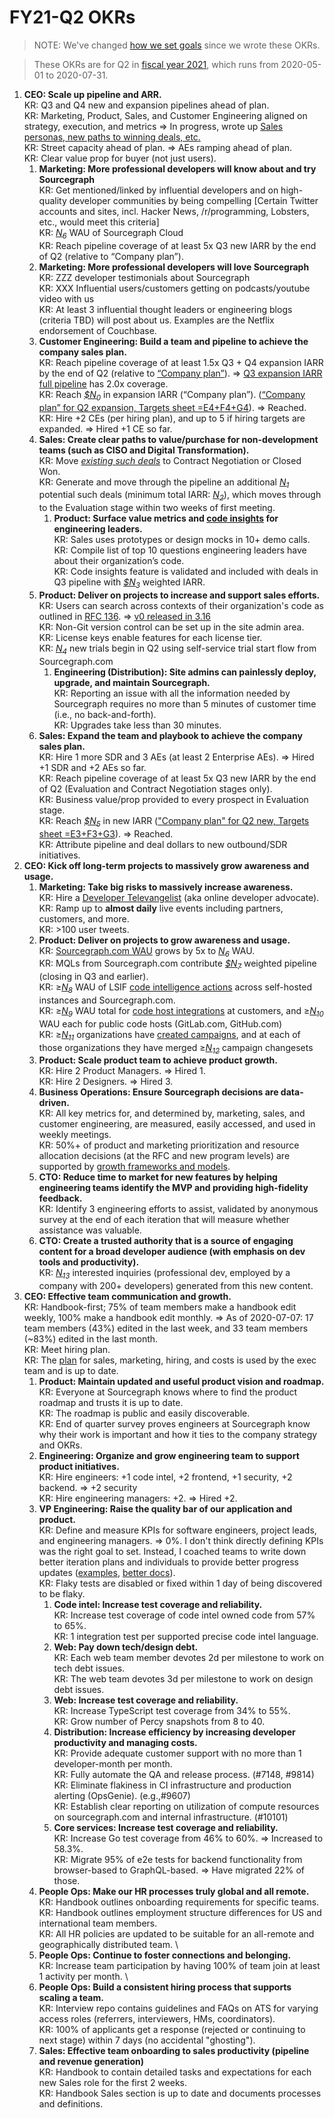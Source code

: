 # FY21-Q2 OKRs

> NOTE: We've changed [how we set goals](index.md) since we wrote these OKRs.

> These OKRs are for Q2 in [fiscal year 2021](../../company-info-and-processes/communication/index.md#fiscal-year), which runs from 2020-05-01 to 2020-07-31.

1. **CEO: Scale up pipeline and ARR.** \
   KR: Q3 and Q4 new and expansion pipelines ahead of plan. \
   KR: Marketing, Product, Sales, and Customer Engineering aligned on strategy, execution, and metrics => In progress, wrote up [Sales personas, new paths to winning deals, etc.](https://drive.google.com/a/sourcegraph.com/open?id=1I72rKXmVzQIYsOS6MOz2yCYnh5qGWI1Y-9-EkTycytk) \
   KR: Street capacity ahead of plan. => AEs ramping ahead of plan. \
   KR: Clear value prop for buyer (not just users).
   1. **Marketing: More professional developers will know about and try Sourcegraph** \
      KR: Get mentioned/linked by influential developers and on high-quality developer communities by being compelling [Certain Twitter accounts and sites, incl. Hacker News, /r/programming, Lobsters, etc., would meet this criteria] \
      KR: [_N<sub>6</sub>_][n6] WAU of Sourcegraph Cloud \
      KR: Reach pipeline coverage of at least 5x Q3 new IARR by the end of Q2 (relative to “Company plan”).
   1. **Marketing: More professional developers will love Sourcegraph** \
      KR: ZZZ developer testimonials about Sourcegraph \
      KR: XXX Influential users/customers getting on podcasts/youtube video with us \
      KR: At least 3 influential thought leaders or engineering blogs (criteria TBD) will post about us. Examples are the Netflix endorsement of Couchbase.
   1. **Customer Engineering: Build a team and pipeline to achieve the company sales plan.** \
      KR: Reach pipeline coverage of at least 1.5x Q3 + Q4 expansion IARR by the end of Q2 (relative to [“Company plan”](https://docs.google.com/spreadsheets/d/1EkZ7O69-2jbgtacoFDrY8L6rP73Hlqp_syyVCnmGAFA/edit#gid=498016854)). => [Q3 expansion IARR full pipeline](https://docs.google.com/presentation/d/1MFOklNb1vmnNnAnL_pqAuIGaOv5WY0AHyshOuhg0rLY/edit#slide=id.g76e3e6314e_4_0) has 2.0x coverage. \
      KR: Reach [_$N<sub>0</sub>_][n0] in expansion IARR (“Company plan”). ([“Company plan” for Q2 expansion, Targets sheet =E4+F4+G4](https://docs.google.com/spreadsheets/d/1EkZ7O69-2jbgtacoFDrY8L6rP73Hlqp_syyVCnmGAFA/edit#gid=498016854)). => Reached. \
      KR: Hire +2 CEs (per hiring plan), and up to 5 if hiring targets are expanded. => Hired +1 CE so far.
   1. **Sales: Create clear paths to value/purchase for non-development teams (such as CISO and Digital Transformation).** \
      KR: Move [_existing such deals_](https://docs.google.com/document/d/1fAB7HMD7rmcyI68f2WuMAvt3uf0UqIruFvKhJUHMCyY/edit#bookmark=id.6awzhy8xk6lh) to Contract Negotiation or Closed Won. \
      KR: Generate and move through the pipeline an additional [_N<sub>1</sub>_][n1] potential such deals (minimum total IARR: [_N<sub>2</sub>_][n2]), which moves through to the Evaluation stage within two weeks of first meeting.
      1. **Product: Surface value metrics and [code insights](https://drive.google.com/a/sourcegraph.com/open?id=1EHzor6I1GhVVIpl70mH-c10b1tNEl_p1xRMJ9qHQfoc) for engineering leaders.** \
         KR: Sales uses prototypes or design mocks in 10+ demo calls. \
         KR: Compile list of top 10 questions engineering leaders have about their organization’s code. \
         KR: Code insights feature is validated and included with deals in Q3 pipeline with [_$N<sub>3</sub>_][n3] weighted IARR.
   1. **Product: Deliver on projects to increase and support sales efforts.** \
      KR: Users can search across contexts of their organization's code as outlined in [RFC 136](https://drive.google.com/a/sourcegraph.com/open?id=1-Hn3bSVmwZ9iY0nfztXMoDfzWMdOHYTKrhK2F5ZJZI8). => [v0 released in 3.16](https://about.sourcegraph.com/blog/sourcegraph-3.16#introducing-version-contexts-to-search-past-releases) \
      KR: Non-Git version control can be set up in the site admin area. \
      KR: License keys enable features for each license tier. \
      KR: [_N<sub>4</sub>_][n4] new trials begin in Q2 using self-service trial start flow from Sourcegraph.com
      1. **Engineering (Distribution): Site admins can painlessly deploy, upgrade, and maintain Sourcegraph.** \
         KR: Reporting an issue with all the information needed by Sourcegraph requires no more than 5 minutes of customer time (i.e., no back-and-forth). \
         KR: Upgrades take less than 30 minutes.
   1. **Sales: Expand the team and playbook to achieve the company sales plan.** \
      KR: Hire 1 more SDR and 3 AEs (at least 2 Enterprise AEs). => Hired +1 SDR and +2 AEs so far. \
      KR: Reach pipeline coverage of at least 5x Q3 new IARR by the end of Q2 (Evaluation and Contract Negotiation stages only). \
      KR: Business value/prop provided to every prospect in Evaluation stage. \
      KR: Reach [_$N<sub>5</sub>_][n5] in new IARR (["Company plan" for Q2 new, Targets sheet =E3+F3+G3](https://docs.google.com/spreadsheets/d/1EkZ7O69-2jbgtacoFDrY8L6rP73Hlqp_syyVCnmGAFA/edit#gid=1071026049)). => Reached. \
      KR: Attribute pipeline and deal dollars to new outbound/SDR initiatives.
1. **CEO: Kick off long-term projects to massively grow awareness and usage.**
   1. **Marketing: Take big risks to massively increase awareness.** \
      KR: Hire a [Developer Televangelist](https://docs.google.com/document/d/10JHQ4vX94jGiWqxRIFRyEliUf8o_Jq4HBhHqsueS5Kk/edit) (aka online developer advocate). \
      KR: Ramp up to **almost daily** live events including partners, customers, and more. \
      KR: >100 user tweets.
   1. **Product: Deliver on projects to grow awareness and usage.** \
      KR: [Sourcegraph.com WAU](https://sourcegraph.looker.com/looks/521) grows by 5x to [_N<sub>6</sub>_][n6] WAU. \
      KR: MQLs from Sourcegraph.com contribute [_$N<sub>7</sub>_][n7] weighted pipeline (closing in Q3 and earlier). \
      KR: ≥[_N<sub>8</sub>_][n8] WAU of LSIF [code intelligence actions](https://sourcegraph.looker.com/explore/sourcegraph_events/code_intel_events?qid=7iKSbu85XgC64zGMkFuvZY&origin_space=128&toggle=vis) across self-hosted instances and Sourcegraph.com. \
      KR: ≥[_N<sub>9</sub>_][n9] WAU total for [code host integrations](https://sourcegraph.looker.com/explore/sourcegraph_events/server_weekly_usage?qid=168XAjjRvou3zkSc2gvpeK&origin_space=129&toggle=vis) at customers, and ≥[_N<sub>10</sub>_][n10] WAU each for public code hosts (GitLab.com, GitHub.com) \
      KR: ≥[_N<sub>11</sub>_][n11] organizations have [created campaigns](https://sourcegraph.looker.com/dashboards/136), and at each of those organizations they have merged ≥[_N<sub>12</sub>_][n12] campaign changesets
   1. **Product: Scale product team to achieve product growth.** \
      KR: Hire 2 Product Managers. => Hired 1.\
      KR: Hire 2 Designers. => Hired 3.
   1. **Business Operations: Ensure Sourcegraph decisions are data-driven.** \
      KR: All key metrics for, and determined by, marketing, sales, and customer engineering, are measured, easily accessed, and used in weekly meetings. \
      KR: 50%+ of product and marketing prioritization and resource allocation decisions (at the RFC and new program levels) are supported by [growth frameworks and models](https://docs.google.com/document/d/10-sq4iZrA_wSlYA2S19UDmHwkWldJfS_wf-hEX3Phgw/edit#).
   1. **CTO: Reduce time to market for new features by helping engineering teams identify the MVP and providing high-fidelity feedback.** \
      KR: Identify 3 engineering efforts to assist, validated by anonymous survey at the end of each iteration that will measure whether assistance was valuable.
   1. **CTO: Create a trusted authority that is a source of engaging content for a broad developer audience (with emphasis on dev tools and productivity).** \
      KR: [_N<sub>13</sub>_][n13] interested inquiries (professional dev, employed by a company with 200+ developers) generated from this new content.
1. **CEO: Effective team communication and growth.** \
   KR: Handbook-first; 75% of team members make a handbook edit weekly, 100% make a handbook edit monthly. => As of 2020-07-07: 17 team members (43%) edited in the last week, and 33 team members (~83%) edited in the last month. \
   KR: Meet hiring plan. \
   KR: The [plan](https://docs.google.com/spreadsheets/d/1EkZ7O69-2jbgtacoFDrY8L6rP73Hlqp_syyVCnmGAFA/edit#gid=498016854) for sales, marketing, hiring, and costs is used by the exec team and is up to date.
   1. **Product: Maintain updated and useful product vision and roadmap.** \
      KR: Everyone at Sourcegraph knows where to find the product roadmap and trusts it is up to date. \
      KR: The roadmap is public and easily discoverable. \
      KR: End of quarter survey proves engineers at Sourcegraph know why their work is important and how it ties to the company strategy and OKRs.
   1. **Engineering: Organize and grow engineering team to support product initiatives.** \
      KR: Hire engineers: +1 code intel, +2 frontend, +1 security, +2 backend. => +2 security \
      KR: Hire engineering managers: +2. => Hired +2.
   1. **VP Engineering: Raise the quality bar of our application and product.** \
      KR: Define and measure KPIs for software engineers, project leads, and engineering managers. => 0%. I don't think directly defining KPIs was the right goal to set. Instead, I coached teams to write down better iteration plans and individuals to provide better progress updates ([examples](https://github.com/sourcegraph/sourcegraph/issues?q=3.18+tracking+issue+is%3Aissue+label%3Atracking+), [better docs](https://github.com/sourcegraph/about/pull/1083/files)). \
      KR: Flaky tests are disabled or fixed within 1 day of being discovered to be flaky.
      1. **Code intel: Increase test coverage and reliability.** \
         KR: Increase test coverage of code intel owned code from 57% to 65%. \
         KR: 1 integration test per supported precise code intel language.
      1. **Web: Pay down tech/design debt.** \
         KR: Each web team member devotes 2d per milestone to work on tech debt issues. \
         KR: The web team devotes 3d per milestone to work on design debt issues.
      1. **Web: Increase test coverage and reliability.** \
         KR: Increase TypeScript test coverage from 34% to 55%. \
         KR: Grow number of Percy snapshots from 8 to 40.
      1. **Distribution: Increase efficiency by increasing developer productivity and managing costs.** \
         KR: Provide adequate customer support with no more than 1 developer-month per month. \
         KR: Fully automate the QA and release process. (#7148, #9814) \
         KR: Eliminate flakiness in CI infrastructure and production alerting (OpsGenie). (e.g.,#9607) \
         KR: Establish clear reporting on utilization of compute resources on sourcegraph.com and internal infrastructure. (#10101)
      1. **Core services: Increase test coverage and reliability.** \
         KR: Increase Go test coverage from 46% to 60%. => Increased to 58.3%. \
         KR: Migrate 95% of e2e tests for backend functionality from browser-based to GraphQL-based. => Have migrated 22% of those.
   1. **People Ops: Make our HR processes truly global and all remote.** \
      KR: Handbook outlines onboarding requirements for specific teams. \
      KR: Handbook outlines employment structure differences for US and international team members. \
      KR: All HR policies are updated to be suitable for an all-remote and geographically distributed team. \
   1. **People Ops: Continue to foster connections and belonging.** \
      KR: Increase team participation by having 100% of team join at least 1 activity per month. \
   1. **People Ops: Build a consistent hiring process that supports scaling a team.** \
      KR: Interview repo contains guidelines and FAQs on ATS for varying access roles (referrers, interviewers, HMs, coordinators). \
      KR: 100% of applicants get a response (rejected or continuing to next stage) within 7 days (no accidental "ghosting").
   1. **Sales: Effective team onboarding to sales productivity (pipeline and revenue generation)** \
      KR: Handbook to contain detailed tasks and expectations for each new Sales role for the first 2 weeks. \
      KR: Handbook Sales section is up to date and documents processes and definitions.

[n0]: https://docs.google.com/document/d/1fAB7HMD7rmcyI68f2WuMAvt3uf0UqIruFvKhJUHMCyY/edit#bookmark=id.k2i8a693nt03
[n1]: https://docs.google.com/document/d/1fAB7HMD7rmcyI68f2WuMAvt3uf0UqIruFvKhJUHMCyY/edit#bookmark=id.rcsa4nrzhfth
[n2]: https://docs.google.com/document/d/1fAB7HMD7rmcyI68f2WuMAvt3uf0UqIruFvKhJUHMCyY/edit#bookmark=id.78lfgk6n8g1
[n3]: https://docs.google.com/document/d/1fAB7HMD7rmcyI68f2WuMAvt3uf0UqIruFvKhJUHMCyY/edit#bookmark=id.cflce5c26p0t
[n4]: https://docs.google.com/document/d/1fAB7HMD7rmcyI68f2WuMAvt3uf0UqIruFvKhJUHMCyY/edit#bookmark=id.kyb6vf54kq6n
[n5]: https://docs.google.com/document/d/1fAB7HMD7rmcyI68f2WuMAvt3uf0UqIruFvKhJUHMCyY/edit#bookmark=id.zfd4s7f6l96
[n6]: https://docs.google.com/document/d/1fAB7HMD7rmcyI68f2WuMAvt3uf0UqIruFvKhJUHMCyY/edit#bookmark=id.el36web1a8lh
[n7]: https://docs.google.com/document/d/1fAB7HMD7rmcyI68f2WuMAvt3uf0UqIruFvKhJUHMCyY/edit#bookmark=id.kwvjy8a59zqq
[n8]: https://docs.google.com/document/d/1fAB7HMD7rmcyI68f2WuMAvt3uf0UqIruFvKhJUHMCyY/edit#bookmark=id.tb34mxx6cpdw
[n9]: https://docs.google.com/document/d/1fAB7HMD7rmcyI68f2WuMAvt3uf0UqIruFvKhJUHMCyY/edit#bookmark=id.s15cevsvq3r0
[n10]: https://docs.google.com/document/d/1fAB7HMD7rmcyI68f2WuMAvt3uf0UqIruFvKhJUHMCyY/edit#bookmark=id.9znxsajwsep5
[n11]: https://docs.google.com/document/d/1fAB7HMD7rmcyI68f2WuMAvt3uf0UqIruFvKhJUHMCyY/edit#bookmark=id.mcssqvtg6g9u
[n12]: https://docs.google.com/document/d/1fAB7HMD7rmcyI68f2WuMAvt3uf0UqIruFvKhJUHMCyY/edit#bookmark=id.60b1ec8o51kl
[n13]: https://docs.google.com/document/d/1fAB7HMD7rmcyI68f2WuMAvt3uf0UqIruFvKhJUHMCyY/edit#bookmark=id.byvw6hihxyze
